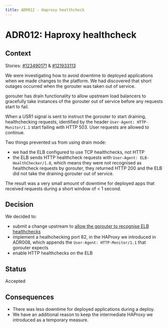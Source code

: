 ```yaml
---
title: ADR012 - Haproxy healthcheck
---
```


# ADR012: Haproxy healthcheck

## Context

Stories: [#123490171](https://www.pivotaltracker.com/story/show/123490171) & [#121933113](https://www.pivotaltracker.com/story/show/121933113)

We were investigating how to avoid downtime to deployed applications when we
made changes to the platform. We had discovered that short outages occurred
when the gorouter was taken out of service.

gorouter has drain functionality to allow upstream load balancers to gracefully
take instances of the gorouter out of service before any requests start to
fail.

When a USR1 signal is sent to instruct the gorouter to start draining,
healthchecking requests, identified by the header `User-Agent: HTTP-Monitor/1.1`
start failing with HTTP 503. User requests are allowed to continue.

Two things prevented us from using drain mode:

- we had the ELB configured to use TCP healthchecks, not HTTP
- the ELB sends HTTP healthcheck requests with `User-Agent:
  ELB-HealthChecker/1.0`, which means they were not recognised as healthcheck
  requests by gorouter, they returned HTTP 200 and the ELB did not take the
  draining gorouter out of service.

The result was a very small amount of downtime for deployed apps that received
requests during a short window of < 1 second.

## Decision

We decided to:

- submit a change upstream to [allow the gorouter to recognise ELB
  healthchecks](https://github.com/cloudfoundry/gorouter/pull/138)
- implement a healhchecking port 82, in the HAProxy we introduced in ADR008,
  which appends the `User-Agent: HTTP-Monitor/1.1` that gorouter expects
- enable HTTP healthchecks on the ELB


## Status

Accepted

## Consequences

- There was less downtime for deployed applications during a deploy.
- We have an additional reason to keep the intermediate HAProxy we introduced as a temporary measure.
